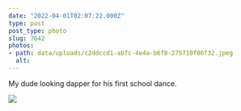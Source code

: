 ```yaml
---
date: "2022-04-01T02:07:22.000Z"
type: post 
post_type: photo
slug: 7642
photos: 
- path: data/uploads/c2ddccd1-abfc-4e4a-b6f8-275710f06f32.jpeg
  alt: 
---
```

My dude looking dapper for his first school dance. 


![](https://brandontreb.com/data/uploads/c2ddccd1-abfc-4e4a-b6f8-275710f06f32.jpeg)
